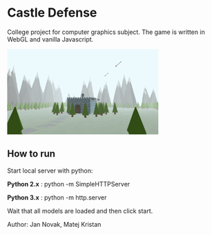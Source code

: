 # Castle Defense
College project for computer graphics subject. The game is written in WebGL and vanilla Javascript.

<img src="images/the_very_beginning.png" width="350" />

## How to run
Start local server with python:

**Python 2.x** : python -m SimpleHTTPServer

**Python 3.x** : python -m http.server

Wait that all models are loaded and then click start.

Author: Jan Novak, Matej Kristan
